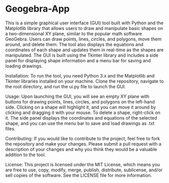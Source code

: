 # Geogebra-App
 This is a simple graphical user interface (GUI) tool built with Python and the Matplotlib library that allows users to draw and manipulate basic shapes on a two-dimensional XY plane, similar to the popular math software GeoGebra. Users can draw points, lines, circles, and polygons, move them around, and delete them. The tool also displays the equations and coordinates of each shape and updates them in real-time as the shapes are manipulated. The GUI is built using the Tkinter library and includes a side panel for displaying shape information and a menu bar for saving and loading drawings.

Installation: To run the tool, you need Python 3.x and the Matplotlib and Tkinter libraries installed on your machine. Clone the repository, navigate to the root directory, and run the ui.py file to launch the GUI.

Usage: Upon launching the GUI, you will see an empty XY plane with buttons for drawing points, lines, circles, and polygons on the left-hand side. Clicking on a shape will highlight it, and you can move it around by clicking and dragging it with your mouse. To delete a shape, right-click on it. The side panel displays the coordinates and equations of the selected shape, and you can use the menu bar to save and load drawings as .txt files.

Contributing: If you would like to contribute to the project, feel free to fork the repository and make your changes. Please submit a pull request with a description of your changes and why you think they would be a valuable addition to the tool.

License: This project is licensed under the MIT License, which means you are free to use, copy, modify, merge, publish, distribute, sublicense, and/or sell copies of the software. See the LICENSE file for more information.
